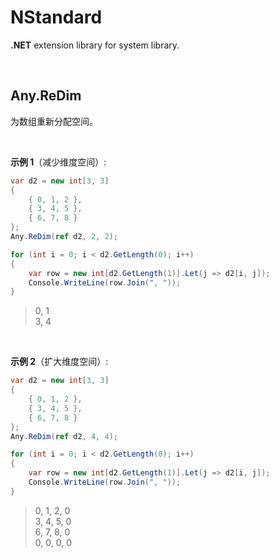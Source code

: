 # NStandard

**.NET** extension library for system library.

<br/>

## Any.ReDim

为数组重新分配空间。

<br/>

**示例 1**（减少维度空间）:

```csharp
var d2 = new int[3, 3]
{
    { 0, 1, 2 },
    { 3, 4, 5 },
    { 6, 7, 8 }
};
Any.ReDim(ref d2, 2, 2);

for (int i = 0; i < d2.GetLength(0); i++)
{
    var row = new int[d2.GetLength(1)].Let(j => d2[i, j]);
    Console.WriteLine(row.Join(", "));
}
```

> 0, 1<br/>3, 4

<br/>

**示例 2**（扩大维度空间）:

```csharp
var d2 = new int[3, 3]
{
    { 0, 1, 2 },
    { 3, 4, 5 },
    { 6, 7, 8 }
};
Any.ReDim(ref d2, 4, 4);

for (int i = 0; i < d2.GetLength(0); i++)
{
    var row = new int[d2.GetLength(1)].Let(j => d2[i, j]);
    Console.WriteLine(row.Join(", "));
}
```

> 0, 1, 2, 0<br/>3, 4, 5, 0<br/>6, 7, 8, 0<br/>0, 0, 0, 0

<br/>

